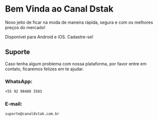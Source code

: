 # Bem Vinda ao Canal Dstak

Novo jeito de ficar na moda de maneira rápida, segura e com os melhores preços do mercado!

Disponível para Android e iOS. Cadastre-se!

## Suporte

Caso tenha algum problema com nossa plataforma, por favor entre em contato, ficaremos felizes em te ajudar.

### WhatsApp:
```markdown
+55 92 98480 3583
```

### E-mail:
```markdown
suporte@canaldstak.com.br
```
